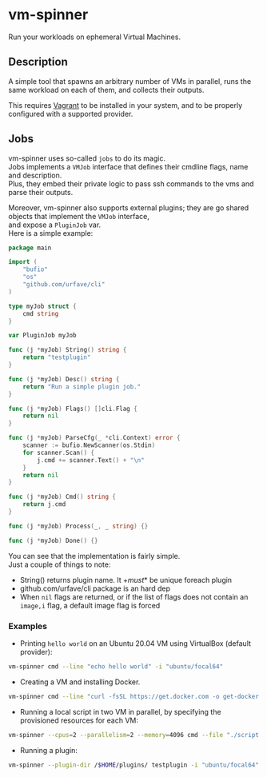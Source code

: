 # vm-spinner

Run your workloads on ephemeral Virtual Machines.

## Description

A simple tool that spawns an arbitrary number of VMs in parallel, runs the same workload on each of them, and collects their outputs.

This requires [Vagrant](https://www.vagrantup.com/) to be installed in your system, and to be properly configured with a supported provider.

## Jobs

vm-spinner uses so-called `jobs` to do its magic.  
Jobs implements a `VMJob` interface that defines their cmdline flags, name and description.  
Plus, they embed their private logic to pass ssh commands to the vms and parse their outputs.  

Moreover, vm-spinner also supports external plugins; they are go shared objects that implement the `VMJob` interface,  
and expose a `PluginJob` var.  
Here is a simple example:
```go
package main

import (
	"bufio"
	"os"
    "github.com/urfave/cli"
)

type myJob struct {
	cmd string
}

var PluginJob myJob

func (j *myJob) String() string {
	return "testplugin"
}

func (j *myJob) Desc() string {
	return "Run a simple plugin job."
}

func (j *myJob) Flags() []cli.Flag {
	return nil
}

func (j *myJob) ParseCfg(_ *cli.Context) error {
	scanner := bufio.NewScanner(os.Stdin)
	for scanner.Scan() {
		j.cmd += scanner.Text() + "\n"
	}
	return nil
}

func (j *myJob) Cmd() string {
	return j.cmd
}

func (j *myJob) Process(_, _ string) {}

func (j *myJob) Done() {}
```

You can see that the implementation is fairly simple.  
Just a couple of things to note:

* String() returns plugin name. It +*must** be unique foreach plugin
* github.com/urfave/cli package is an hard dep
* When `nil` flags are returned, or if the list of flags does not contain an `image,i` flag, a default image flag is forced

### Examples

* Printing `hello world` on an Ubuntu 20.04 VM using VirtualBox (default provider):
```bash
vm-spinner cmd --line "echo hello world" -i "ubuntu/focal64"
```

* Creating a VM and installing Docker.
```bash
vm-spinner cmd --line "curl -fsSL https://get.docker.com -o get-docker.sh && sh ./get-docker.sh" -i "ubuntu/focal64"
```

* Running a local script in two VM in parallel, by specifying the provisioned resources for each VM:
```bash
vm-spinner --cpus=2 --parallelism=2 --memory=4096 cmd --file "./script.sh" -i "ubuntu/focal64" -i "ubuntu/bionic64"
```

* Running a plugin:
```bash
vm-spinner --plugin-dir /$HOME/plugins/ testplugin -i "ubuntu/focal64"
```
